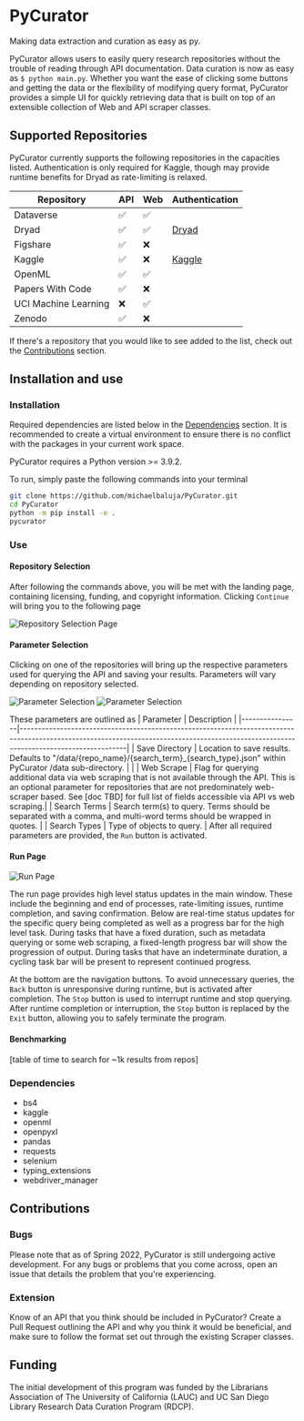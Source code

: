 # PyCurator
Making data extraction and curation as easy as py.

PyCurator allows users to easily query research repositories without the trouble of reading through API
documentation. Data curation is now as easy as ```$ python main.py```. Whether you want the ease of clicking
some buttons and getting the data or the flexibility of modifying query format, PyCurator provides a simple
UI for quickly retrieving data that is built on top of an extensible collection of Web and API scraper classes.

## Supported Repositories
PyCurator currently supports the following repositories in the capacities listed. Authentication is only required for Kaggle,
though may provide runtime benefits for Dryad as rate-limiting is relaxed.

| Repository           | API                | Web                | Authentication                                                                               |
|----------------------|--------------------|--------------------|----------------------------------------------------------------------------------------------|
| Dataverse            | :white_check_mark: | :white_check_mark: |                                                                                              |
| Dryad                | :white_check_mark: | :white_check_mark: | [Dryad](https://github.com/CDL-Dryad/dryad-app/blob/main/documentation/apis/api_accounts.md) |
| Figshare             | :white_check_mark: | :x:                |                                                                                              |
| Kaggle               | :white_check_mark: | :x:                | [Kaggle](https://www.kaggle.com/docs/api#authentication)                                     |
| OpenML               | :white_check_mark: | :white_check_mark: |                                                                                              |
| Papers With Code     | :white_check_mark: | :x:                |                                                                                              |
| UCI Machine Learning | :x:                | :white_check_mark: |                                                                                              |
| Zenodo               | :white_check_mark: | :x:                |                                                                                              |

If there's a repository that you would like to see added to the list, check out the [Contributions](#contributions) section.

## Installation and use
### Installation
Required dependencies are listed below in the [Dependencies](#dependencies) section.
It is recommended to create a virtual environment to ensure there is no conflict with the packages
in your current work space.

PyCurator requires a Python version >= 3.9.2.

To run, simply paste the following commands into your terminal
```bash
git clone https://github.com/michaelbaluja/PyCurator.git
cd PyCurator
python -m pip install -e .
pycurator
```

### Use
#### Repository Selection
After following the commands above, you will be met with the landing page, containing licensing, funding, and 
copyright information. Clicking ```Continue``` will bring you to the following page 

![Repository Selection Page](/images/repo_selection.png "Repository Selection Page")

#### Parameter Selection
Clicking on one of the repositories will bring up the respective parameters used for querying the API and 
saving your results. Parameters will vary depending on repository selected.

![Parameter Selection](/images/param_selection_1.png "Dataverse Parameter Selection")
![Parameter Selection](/images/param_selection_2.png "UCI Parameter Selection")

These parameters are outlined as
| Parameter      | Description                                                                                                                                                                             |
|----------------|-----------------------------------------------------------------------------------------------------------------------------------------------------------------------------------------|
| Save Directory | Location to save results. Defaults to "/data/{repo_name}/{search_term}_{search_type}.json" within PyCurator /data sub-directory.                                                                                             |                                                                                                                               |
| Web Scrape     | Flag for querying additional data via web scraping that is not available through the API.  This is an optional parameter for repositories that are not predominately web-scraper based. See [doc TBD] for full list of fields accessible via API vs web scraping.|
| Search Terms   | Search term(s) to query. Terms should be separated with a comma, and multi-word terms should be wrapped in quotes.                                                                      |
| Search Types   | Type of objects to query.                                                                                                                                                               |
After all required parameters are provided, the ```Run``` button is activated.

#### Run Page
![Run Page](/images/run_page.png "Run Page")

The run page provides high level status updates in the main window. These include the beginning and end
of processes, rate-limiting issues, runtime completion, and saving confirmation. Below are real-time status updates for the 
specific query being completed as well as a progress bar for the high level task. During tasks that have
a fixed duration, such as metadata querying or some web scraping, a fixed-length progress bar will show
the progression of output. During tasks that have an indeterminate duration, a cycling task bar will be 
present to represent continued progress.

At the bottom are the navigation buttons. To avoid unnecessary queries, the ```Back``` button is unresponsive 
during runtime, but is activated after completion. The ```Stop``` button is used to interrupt runtime and stop querying.
After runtime completion or interruption, the ```Stop``` button is replaced by the ```Exit``` button, allowing you to 
safely terminate the program.

#### Benchmarking

[table of time to search for ~1k results from repos]

### Dependencies
- bs4
- kaggle
- openml
- openpyxl
- pandas
- requests
- selenium
- typing_extensions
- webdriver_manager

## Contributions
### Bugs
Please note that as of Spring 2022, PyCurator is still undergoing active development. For any bugs or problems that you come across, open an issue that details the problem that 
you're experiencing.

### Extension
Know of an API that you think should be included in PyCurator? Create a Pull Request outlining
the API and why you think it would be beneficial, and make sure to follow the format set out
through the existing Scraper classes.

## Funding
The initial development of this program was funded by the Librarians Association of The University of California (LAUC) and UC San Diego Library Research Data Curation Program (RDCP).
